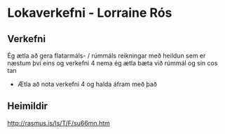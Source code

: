 # Lokaverkefni - Lorraine Rós
## Verkefni
Ég ætla að gera flatarmáls- / rúmmáls reikningar með heildun sem er næstum því eins og verkefni 4 nema ég ætla bæta við rúmmál og sin cos tan
* Ætla að nota verkefni 4 og halda áfram með það

## Heimildir
http://rasmus.is/Is/T/F/su66mn.htm
